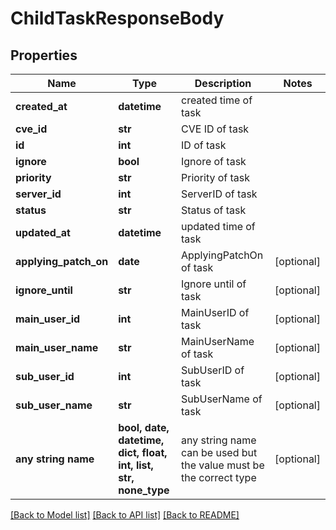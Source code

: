 # ChildTaskResponseBody


## Properties
Name | Type | Description | Notes
------------ | ------------- | ------------- | -------------
**created_at** | **datetime** | created time of task | 
**cve_id** | **str** | CVE ID of task | 
**id** | **int** | ID of task | 
**ignore** | **bool** | Ignore of task | 
**priority** | **str** | Priority of task | 
**server_id** | **int** | ServerID of task | 
**status** | **str** | Status of task | 
**updated_at** | **datetime** | updated time of task | 
**applying_patch_on** | **date** | ApplyingPatchOn of task | [optional] 
**ignore_until** | **str** | Ignore until of task | [optional] 
**main_user_id** | **int** | MainUserID of task | [optional] 
**main_user_name** | **str** | MainUserName of task | [optional] 
**sub_user_id** | **int** | SubUserID of task | [optional] 
**sub_user_name** | **str** | SubUserName of task | [optional] 
**any string name** | **bool, date, datetime, dict, float, int, list, str, none_type** | any string name can be used but the value must be the correct type | [optional]

[[Back to Model list]](../README.md#documentation-for-models) [[Back to API list]](../README.md#documentation-for-api-endpoints) [[Back to README]](../README.md)


